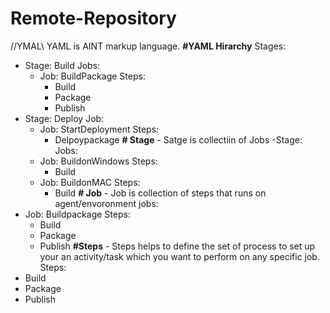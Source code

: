# Remote-Repository
//YMAL\\
YAML is AINT markup language.
**#YAML Hirarchy**
Stages:
- Stage: Build
  Jobs:
  - Job: BuildPackage
    Steps:
    - Build
    - Package
    - Publish
- Stage: Deploy
  Job:
  - Job: StartDeployment
    Steps:
    - Delpoypackage
**# Stage** - Satge is collectiin of Jobs
-Stage:
  Jobs:
  - Job: BuildonWindows
    Steps:
    - Build
  - Job: BuildonMAC
    Steps:
    - Build
**# Job** - Job is collection of steps that runs on agent/envoronment
jobs:
- Job: Buildpackage
  Steps:
  - Build
  - Package
  - Publish
**#Steps** - Steps helps to define the set of process to set up your an activity/task which you want to perform on any specific job.
Steps:
- Build
- Package
- Publish

     
